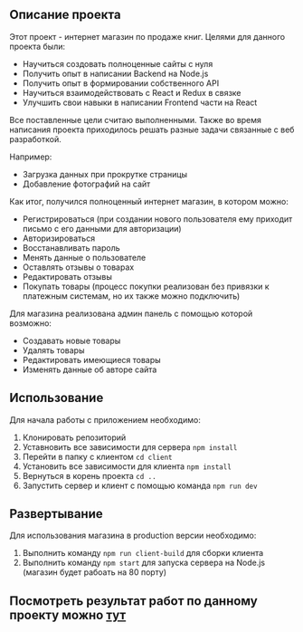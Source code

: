 ## Описание проекта

Этот проект - интернет магазин по продаже книг. 
Целями для данного проекта были:
- Научиться создовать полноценные сайты с нуля
- Получить опыт в написании Backend на Node.js
- Получить опыт в формировании собственного API
- Научиться взаимодействовать с React и Redux в связке
- Улучшить свои навыки в написании Frontend части на React

Все поставленные цели считаю выполненными. Также во время написания проекта приходилось решать разные задачи связанные с веб разработкой. 

Например: 
- Загрузка данных при прокрутке страницы
- Добавление фотографий на сайт

Как итог, получился полноценный интернет магазин, в котором можно:
- Регистрироваться (при создании нового пользователя ему приходит письмо с его данными для авторизации) 
- Авторизироваться
- Восстанавливать пароль
- Менять данные о пользователе
- Оставлять отзывы о товарах
- Редактировать отзывы
- Покупать товары (процесc покупки реализован без привязки к платежным системам, но их также можно подключить)

Для магазина реализована админ панель с помощью которой возможно:
- Создавать новые товары
- Удалять товары
- Редактировать имеющиеся товары
- Изменять данные об авторе сайта


## Использование

Для начала работы с приложением необходимо:
1. Клонировать репозиторий
1. Уставновить все зависимости для сервера `npm install` 
1. Перейти в папку с клиентом `cd client`
1. Установить все зависимости для клиента `npm install`
1. Вернуться в корень проекта `cd ..`
1. Запустить сервер и клиент с помощью команда `npm run dev`

## Развертывание

Для использования магазина в production версии необходимо:
1. Выполнить команду `npm run client-build` для сборки клиента
1. Выполнить команду `npm start` для запуска сервера на Node.js (магазин будет рабоать на 80 порту)


## Посмотреть результат работ по данному проекту можно [тут](https://dan4yk.ru/)